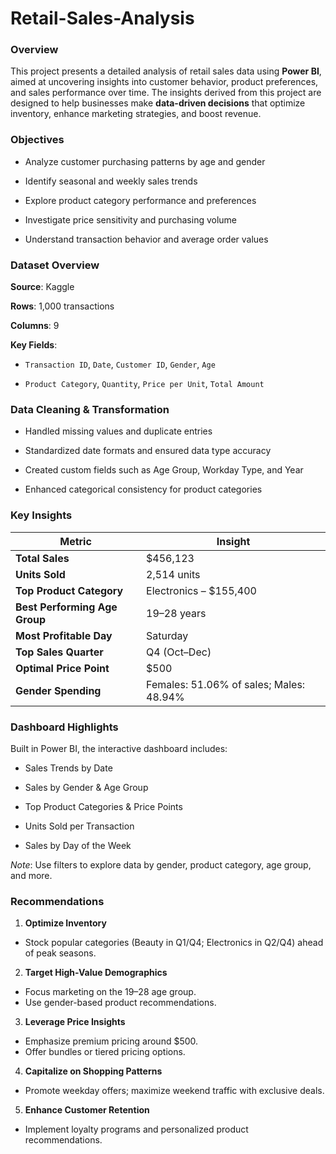 # Retail-Sales-Analysis

### Overview

This project presents a detailed analysis of retail sales data using **Power BI**, aimed at uncovering insights into customer behavior, product preferences, and sales performance over time. The insights derived from this project are designed to help businesses make **data-driven decisions** that optimize inventory, enhance marketing strategies, and boost revenue.

### Objectives

- Analyze customer purchasing patterns by age and gender

- Identify seasonal and weekly sales trends

- Explore product category performance and preferences

- Investigate price sensitivity and purchasing volume

- Understand transaction behavior and average order values

### Dataset Overview

**Source**: Kaggle

**Rows**: 1,000 transactions

**Columns**: 9

**Key Fields**:

- `Transaction ID`, `Date`, `Customer ID`, `Gender`, `Age`

- `Product Category`, `Quantity`, `Price per Unit`, `Total Amount`

### Data Cleaning & Transformation

- Handled missing values and duplicate entries

- Standardized date formats and ensured data type accuracy

- Created custom fields such as Age Group, Workday Type, and Year

- Enhanced categorical consistency for product categories

### Key Insights

| Metric                        | Insight                                 |
| ----------------------------- | --------------------------------------- |
| **Total Sales**               | \$456,123                               |
| **Units Sold**                | 2,514 units                             |
| **Top Product Category**      | Electronics – \$155,400                 |
| **Best Performing Age Group** | 19–28 years                             |
| **Most Profitable Day**       | Saturday                                |
| **Top Sales Quarter**         | Q4 (Oct–Dec)                            |
| **Optimal Price Point**       | \$500                                   |
| **Gender Spending**           | Females: 51.06% of sales; Males: 48.94% |

### Dashboard Highlights

Built in Power BI, the interactive dashboard includes:

- Sales Trends by Date

- Sales by Gender & Age Group

- Top Product Categories & Price Points

- Units Sold per Transaction

- Sales by Day of the Week

*Note*: Use filters to explore data by gender, product category, age group, and more.

### Recommendations

1. **Optimize Inventory**
- Stock popular categories (Beauty in Q1/Q4; Electronics in Q2/Q4) ahead of peak seasons.

2. **Target High-Value Demographics**
- Focus marketing on the 19–28 age group.
- Use gender-based product recommendations.
  
3. **Leverage Price Insights**
- Emphasize premium pricing around $500.
- Offer bundles or tiered pricing options.

4. **Capitalize on Shopping Patterns**
- Promote weekday offers; maximize weekend traffic with exclusive deals.

5. **Enhance Customer Retention**
- Implement loyalty programs and personalized product recommendations.



